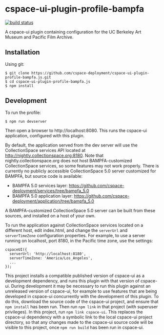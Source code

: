 # cspace-ui-plugin-profile-bampfa

[![build status](https://travis-ci.org/cspace-deployment/cspace-ui-plugin-profile-bampfa.js.svg?branch=master)](https://travis-ci.org/cspace-deployment/cspace-ui-plugin-profile-bampfa.js)

A cspace-ui plugin containing configuration for the UC Berkeley Art Museum and Pacific Film Archive.

## Installation

Using git:

```
$ git clone https://github.com/cspace-deployment/cspace-ui-plugin-profile-bampfa.js.git
$ cd cspace-ui-plugin-profile-bampfa.js
$ npm install
```

## Development

To run the profile:

```
$ npm run devserver
```

Then open a browser to http://localhost:8080. This runs the cspace-ui application, configured with
this plugin.

By default, the application served from the dev server will use the CollectionSpace services API
located at http://nightly.collectionspace.org:8180. Note that nightly.collectionspace.org does not
host BAMPFA-customized CollectionSpace services, so some features may not work properly. There is
currently no publicly accessible CollectionSpace 5.0 server customized for BAMPFA, but source code
is available:

- BAMPFA 5.0 services layer: https://github.com/cspace-deployment/services/tree/bampfa_5.0
- BAMPFA 5.0 application layer: https://github.com/cspace-deployment/application/tree/bampfa_5.0

A BAMPFA-customized CollectionSpace 5.0 server can be built from these sources, and installed
on a host of your own.

To run the application against CollectionSpace services located on a different host, edit
index.html, and change the `serverUrl` and `serverTimeZone` configuration properties. For
example, to use a server running on localhost, port 8180, in the Pacific time zone, use the
settings:

```
cspaceUI({
  serverUrl: 'http://localhost:8180',
  serverTimeZone: 'America/Los_Angeles',
  ...
});
```

This project installs a compatible published version of cspace-ui as a development dependency, and
runs this plugin with that version of cspace-ui. During development it may be necessary to run this
plugin against an unreleased version of cspace-ui, for example to use features that are being
developed in cspace-ui concurrently with the development of this plugin. To do this, download the
source code of the cspace-ui project, and ensure that `npm install` has been run. Then run
`npm link` in that project (with superuser privileges). In this project, run `npm link cspace-ui`.
This replaces the cspace-ui dependency with a symbolic link to the local cspace-ui project
directory, so that any changes made to the cspace-ui source code will be visible to this project,
once `npm run build` has been run in cspace-ui.
